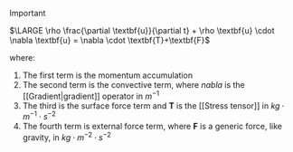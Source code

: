 >[!important]
>$\LARGE \rho \frac{\partial \textbf{u}}{\partial t} + \rho \textbf{u} \cdot \nabla \textbf{u} = \nabla \cdot \textbf{T}+\textbf{F}$

where:
1. The first term is the momentum accumulation
2. The second term is the convective term, where $nabla$ is the [[Gradient|gradient]] operator in $m^{-1}$
3. The third is the surface force term and **T** is the [[Stress tensor]] in $kg \cdot m^{-1}\cdot s^{-2}$
4. The fourth term is external force term, where **F** is a generic force, like gravity, in $kg \cdot m^{-2}\cdot s^{-2}$
